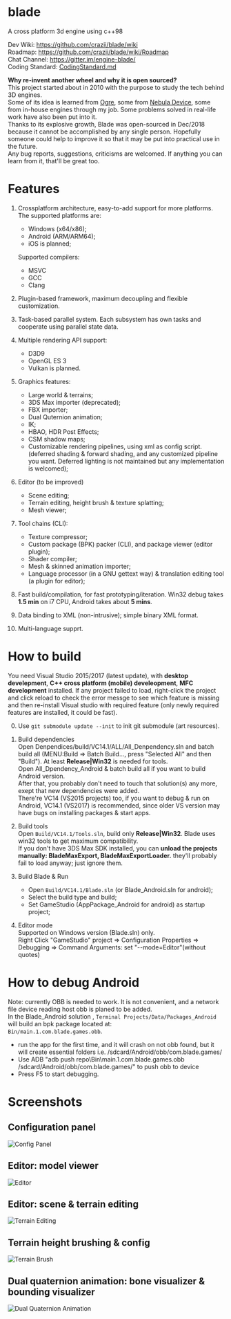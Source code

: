 # blade
A cross platform 3d engine using c++98    

Dev Wiki:  https://github.com/crazii/blade/wiki  
Roadmap:  https://github.com/crazii/blade/wiki/Roadmap  
Chat Channel: https://gitter.im/engine-blade/  
Coding Standard: [CodingStandard.md](https://github.com/crazii/blade/blob/master/Document/CodingStandard.md)

**Why re-invent another wheel and why it is open sourced?**  
This project started about in 2010 with the purpose to study the tech behind 3D engines.  
Some of its idea is learned from [Ogre](https://www.ogre3d.org/), some from [Nebula Device](https://sourceforge.net/projects/nebulaengine/), some from in-house engines through my job. Some problems solved in real-life work have also been put into it.  
Thanks to its explosive growth, Blade was open-sourced in Dec/2018 because it cannot be accomplished by any single person. Hopefully someone could help to improve it so that it may be put into practical use in the future.  
Any bug reports, suggestions, criticisms are welcomed. If anything you can learn from it, that'll be great too.    


# Features
  1. Crossplatform architecture, easy-to-add support for more platforms. The supported platforms are:  
      * Windows (x64/x86);  
      * Android (ARM/ARM64);  
      * iOS is planned;  
      
      Supported compilers:
      * MSVC 
      * GCC
      * Clang
      
  2. Plugin-based framework, maximum decoupling and flexible customization.  
  3. Task-based parallel system. Each subsystem has own tasks and cooperate using parallel state data.  
  4. Multiple rendering API support:
      * D3D9  
      * OpenGL ES 3  
      * Vulkan is planned.  
  5. Graphics features:  
      * Large world & terrains;  
      * 3DS Max importer (deprecated);  
      * FBX importer;
      * Dual Quternion animation;  
      * IK;  
      * HBAO, HDR Post Effects;  
      * CSM shadow maps;  
      * Customizable rendering pipelines, using xml as config script. (deferred shading & forward shading, and any customized pipeline you want. Deferred lighting is not maintained but any implementation is welcomed);  
  6. Editor (to be improved)  
      * Scene editing;  
      * Terrain editing, height brush & texture splatting;  
      * Mesh viewer;  
      
  7. Tool chains (CLI):  
      * Texture compressor;  
      * Custom package (BPK) packer (CLI), and package viewer (editor plugin);  
      * Shader compiler;  
      * Mesh & skinned animation importer;  
      * Language processor (in a GNU gettext way) & translation editing tool (a plugin for editor);
  8. Fast build/compilation, for fast prototyping/iteration. Win32 debug takes **1.5 min** on i7 CPU, Android takes about **5 mins**.  
  9. Data binding to XML (non-intrusive); simple binary XML format.  
  10. Multi-language supprt.  

# How to build
You need Visual Studio 2015/2017 (latest update), with **desktop develepment**, **C++ cross platform (mobile) develeopment**, **MFC development** installed. If any project failed to load, right-click the project and click reload to check the error messge to see which feature is missing and then re-install Visual studio with required feature (only newly required features are installed, it could be fast).  

  0. Use `git submodule update --init` to init git submodule (art resources).  

  1. Build dependencies  
    Open Denpendices/build/VC14.1/ALL/All_Denpendency.sln and batch build all (MENU:Build => Batch Build..., press "Selected All" and then "Build"). At least **Release|Win32** is needed for tools.  
    Open All_Dpendency_Android & batch build all if you want to build Android version.  
    After that, you probably don't need to touch that solution(s) any more, exept that new dependencies were added.  
    There're VC14 (VS2015 projects) too, if you want to debug & run on Android, VC14.1 (VS2017) is recommended, since older VS version may have bugs on installing packages & start apps.  
    
  2. Build tools  
    Open `Build/VC14.1/Tools.sln`, build only **Release|Win32**. Blade uses win32 tools to get maximum compatibility.  
    If you don't have 3DS Max SDK installed, you can **unload the projects manually: BladeMaxExport, BladeMaxExportLoader.** they'll probably fail to load anyway; just ignore them.  
    
  3. Build Blade & Run  
      * Open `Build/VC14.1/Blade.sln` (or Blade_Android.sln for android);  
      * Select the build type and build;  
      * Set GameStudio (AppPackage_Android for android) as startup project;  
   
   4. Editor mode  
    Supported on Windows version (Blade.sln) only.  
    Right Click "GameStudio" project => Configuration Properties => Debugging => Command Arguments: set "--mode=Editor"(without quotes)  
    
# How to debug Android
  Note: currently OBB is needed to work. It is not convenient, and a network file device reading host obb is planed to be added.  
  In the Blade_Android solution , `Terminal Projects/Data/Packages_Android` will build an bpk package located at:  
  `Bin/main.1.com.blade.games.obb`.
  * run the app for the first time, and it will crash on not obb found, but it will create essential folders i.e. /sdcard/Android/obb/com.blade.games/  
  * Use ADB "adb push repo\Bin\main.1.com.blade.games.obb /sdcard/Android/obb/com.blade.games/" to push obb to device
  * Press F5 to start debugging.
  

# Screenshots
 ## Configuration panel  
 ![Config Panel](https://raw.githubusercontent.com/crazii/blade/master/Document/ScreenShots/config_panel.jpg)
 ## Editor: model viewer  
 ![Editor](https://raw.githubusercontent.com/crazii/blade/master/Document/ScreenShots/editor.jpg)
 ## Editor: scene & terrain editing  
 ![Terrain Editing](https://raw.githubusercontent.com/crazii/blade/master/Document/ScreenShots/editor_terrain.jpg)
 ## Terrain height brushing & config  
 ![Terrain Brush](https://raw.githubusercontent.com/crazii/blade/master/Document/ScreenShots/terrain_brush.jpg)
 ## Dual quaternion animation: bone visualizer & bounding visualizer  
 ![Dual Quaternion Animation](https://raw.githubusercontent.com/crazii/blade/master/Document/ScreenShots/animation.jpg)

